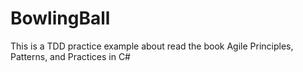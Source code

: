 # BowlingBall
This is a TDD practice example about read the book Agile Principles, Patterns, and Practices in C#
